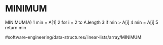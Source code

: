 # MINIMUM
MINIMUM(A)
1 min = A[1] 
2 for i = 2 to A.length 
3    if min > A[i] 
4       min = A[i] 
5 return min


#software-engineering/data-structures/linear-lists/array/MINIMUM
